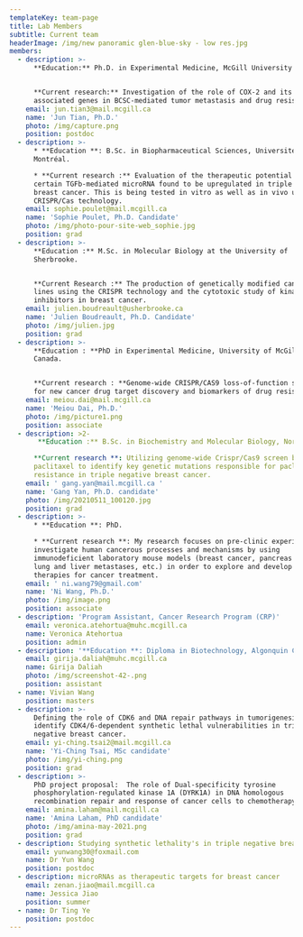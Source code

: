 ```yaml
---
templateKey: team-page
title: Lab Members
subtitle: Current team
headerImage: /img/new panoramic glen-blue-sky - low res.jpg
members:
  - description: >-
      **Education:** Ph.D. in Experimental Medicine, McGill University


      **Current research:** Investigation of the role of COX-2 and its
      associated genes in BCSC-mediated tumor metastasis and drug resistance.
    email: jun.tian3@mail.mcgill.ca
    name: 'Jun Tian, Ph.D.'
    photo: /img/capture.png
    position: postdoc
  - description: >-
      * **Education **: B.Sc. in Biopharmaceutical Sciences, Université de
      Montréal.

      * **Current research :** Evaluation of the therapeutic potential of a
      certain TGFb-mediated microRNA found to be upregulated in triple negative
      breast cancer. This is being tested in vitro as well as in vivo using
      CRISPR/Cas technology.
    email: sophie.poulet@mail.mcgill.ca
    name: 'Sophie Poulet, Ph.D. Candidate'
    photo: /img/photo-pour-site-web_sophie.jpg
    position: grad
  - description: >-
      **Education :** M.Sc. in Molecular Biology at the University of
      Sherbrooke.


      **Current Research :** The production of genetically modified cancer cell
      lines using the CRISPR technology and the cytotoxic study of kinase
      inhibitors in breast cancer.
    email: julien.boudreault@usherbrooke.ca
    name: 'Julien Boudreault, Ph.D. Candidate'
    photo: /img/julien.jpg
    position: grad
  - description: >-
      **Education : **PhD in Experimental Medicine, University of McGill,
      Canada.


      **Current research : **Genome-wide CRISPR/CAS9 loss-of-function screening
      for new cancer drug target discovery and biomarkers of drug resistance.
    email: meiou.dai@mail.mcgill.ca
    name: 'Meiou Dai, Ph.D.'
    photo: /img/picture1.png
    position: associate
  - description: >2-
       **Education :** B.Sc. in Biochemistry and Molecular Biology, Northeast Agricultural University, China.

      **Current research **: Utilizing genome-wide Crispr/Cas9 screen based on
      paclitaxel to identify key genetic mutations responsible for paclitaxel
      resistance in triple negative breast cancer.
    email: ' gang.yan@mail.mcgill.ca '
    name: 'Gang Yan, Ph.D. candidate'
    photo: /img/20210511_100120.jpg
    position: grad
  - description: >-
      * **Education **: PhD.

      * **Current research **: My research focuses on pre-clinic experiments to
      investigate human cancerous processes and mechanisms by using
      immunodeficient laboratory mouse models (breast cancer, pancreas cancer,
      lung and liver metastases, etc.) in order to explore and develop novel
      therapies for cancer treatment.
    email: ' ni.wang79@gmail.com'
    name: 'Ni Wang, Ph.D.'
    photo: /img/image.png
    position: associate
  - description: 'Program Assistant, Cancer Research Program (CRP)'
    email: veronica.atehortua@muhc.mcgill.ca
    name: Veronica Atehortua
    position: admin
  - description: '**Education **: Diploma in Biotechnology, Algonquin College, Canada'
    email: girija.daliah@muhc.mcgill.ca
    name: Girija Daliah
    photo: /img/screenshot-42-.png
    position: assistant
  - name: Vivian Wang
    position: masters
  - description: >-
      Defining the role of CDK6 and DNA repair pathways in tumorigenesis and
      identify CDK4/6-dependent synthetic lethal vulnerabilities in triple
      negative breast cancer.
    email: yi-ching.tsai2@mail.mcgill.ca
    name: 'Yi-Ching Tsai, MSc candidate'
    photo: /img/yi-ching.png
    position: grad
  - description: >-
      PhD project proposal:  The role of Dual-specificity tyrosine
      phosphorylation-regulated kinase 1A (DYRK1A) in DNA homologous
      recombination repair and response of cancer cells to chemotherapy
    email: amina.laham@mail.mcgill.ca
    name: 'Amina Laham, PhD candidate'
    photo: /img/amina-may-2021.png
    position: grad
  - description: Studying synthetic lethality's in triple negative breast cancer
    email: yunwang30@foxmail.com
    name: Dr Yun Wang
    position: postdoc
  - description: microRNAs as therapeutic targets for breast cancer
    email: zenan.jiao@mail.mcgill.ca
    name: Jessica Jiao
    position: summer
  - name: Dr Ting Ye
    position: postdoc
---
```


